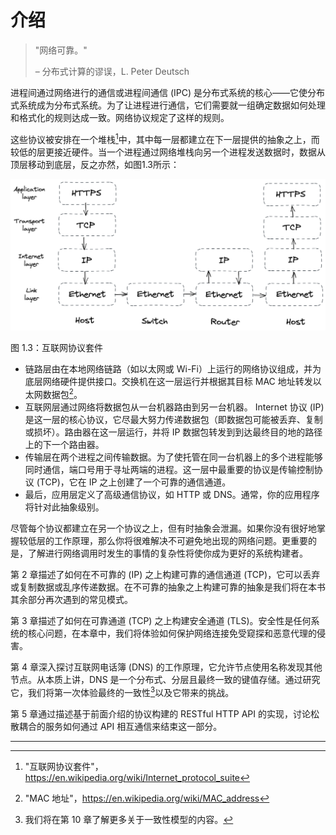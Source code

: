 # 介绍

> "网络可靠。"
>
> – 分布式计算的谬误，L. Peter Deutsch

进程间通过网络进行的通信或进程间通信 (IPC) 是分布式系统的核心——它使分布式系统成为分布式系统。为了让进程进行通信，它们需要就一组确定数据如何处理和格式化的规则达成一致。网络协议规定了这样的规则。

这些协议被安排在一个堆栈[^1]中，其中每一层都建立在下一层提供的抽象之上，而较低的层更接近硬件。当一个进程通过网络堆栈向另一个进程发送数据时，数据从顶层移动到底层，反之亦然，如图1.3所示：

![](../images/1-3.png)

图 1.3：互联网协议套件

- 链路层由在本地网络链路（如以太网或 Wi-Fi）上运行的网络协议组成，并为底层网络硬件提供接口。交换机在这一层运行并根据其目标 MAC 地址转发以太网数据包[^2]。
- 互联网层通过网络将数据包从一台机器路由到另一台机器。 Internet 协议 (IP) 是这一层的核心协议，它尽最大努力传递数据包（即数据包可能被丢弃、复制或损坏）。路由器在这一层运行，并将 IP 数据包转发到到达最终目的地的路径上的下一个路由器。
- 传输层在两个进程之间传输数据。为了使托管在同一台机器上的多个进程能够同时通信，端口号用于寻址两端的进程。这一层中最重要的协议是传输控制协议 (TCP)，它在 IP 之上创建了一个可靠的通信通道。
- 最后，应用层定义了高级通信协议，如 HTTP 或 DNS。通常，你的应用程序将针对此抽象级别。

尽管每个协议都建立在另一个协议之上，但有时抽象会泄漏。如果你没有很好地掌握较低层的工作原理，那么你将很难解决不可避免地出现的网络问题。更重要的是，了解进行网络调用时发生的事情的复杂性将使你成为更好的系统构建者。

第 2 章描述了如何在不可靠的 (IP) 之上构建可靠的通信通道 (TCP)，它可以丢弃或复制数据或乱序传递数据。在不可靠的抽象之上构建可靠的抽象是我们将在本书其余部分再次遇到的常见模式。

第 3 章描述了如何在可靠通道 (TCP) 之上构建安全通道 (TLS)。安全性是任何系统的核心问题，在本章中，我们将体验如何保护网络连接免受窥探和恶意代理的侵害。

第 4 章深入探讨互联网电话簿 (DNS) 的工作原理，它允许节点使用名称发现其他节点。从本质上讲，DNS 是一个分布式、分层且最终一致的键值存储。通过研究它，我们将第一次体验最终的一致性[^3]以及它带来的挑战。

第 5 章通过描述基于前面介绍的协议构建的 RESTful HTTP API 的实现，讨论松散耦合的服务如何通过 API 相互通信来结束这一部分。

-------------------

[^1]: "互联网协议套件"，https://en.wikipedia.org/wiki/Internet_protocol_suite
[^2]: "MAC 地址"，https://en.wikipedia.org/wiki/MAC_address
[^3]: 我们将在第 10 章了解更多关于一致性模型的内容。
